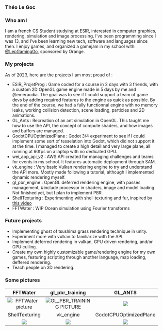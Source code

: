 ### Théo Le Goc

### Who am I
I am a french CS Student studying at ESIR, interested in computer graphics, rendering, simulation and image processing. I've been programming since I was 13, and I've been learning new tech, software and languages since then. I enjoy games, and organized a gamejam in my school with [@LepGamingGo](https://github.com/LepGamingGo), sponsored by Orange.

### My projects
As of 2023, here are the projects I am most proud of :
- ESIR_ProjetProg : Game coded for a course in 2 days with 3 friends, with a custom 2D OpenGL game engine made in 5 days by me and @emeraudia. The goal was to see if I could support a team of game devs by adding required features to the engine as quick as possible. By the end of the course, we had a fully functionnal engine with no memory leaks, working collision detection, scene loading, particles and 2D animations.
- GL_Ants : Recreation of an ant simulation in OpenGL. This taught me how to use the API, the concept of compute shaders, and how images and buffers are managed.
- GodotCPUOptimizedPlane : Godot 3/4 experiment to see if I could implement some sort of tesselation into Godot, which did not support it at the time. I managed to create a high detail and very large plane, all running at 60fps on a laptop with no dedicated GPU.
- wei_app_api_v2 : AWS API created for managing challenges and teams for events in my school. It features automatic deployment through SAM.
- vk_engine : Very basic Vulkan rendering engine to try and understand the API more. Mostly made following a tutorial, although I implemented dynamic rendering myself.
- gl_pbr_engine : OpenGL deferred rendering engine, with passes management, #include processor in shaders, image and model loading. Not finished yet, but I plan to implement PBR.
- ShellTexturing : Experimenting with shell texturing and fur, inspired by [this video](https://www.youtube.com/watch?v=9dr-tRQzij4)
- FFTWater : WIP Ocean simulation using Fourier transforms

### Future projects
- Implementing ghost of tsushima grass rendering technique in unity.
- Experiment more with vulkan to familiarize with the API.
- Implement deferred rendering in vulkan, GPU driven rendering, and/or GPU culling.
- Create my own highly customizable game/rendering engine for my own games, featuring scripting through another language, map loading, deffered rendering.
- Teach people on 3D rendering.

### Some pictures

| FFTWater | gl_pbr_training |GL_ANTS|
|:-----------------:|:------------------:|:------------------:|
| ![FFTWater picture](https://user-images.githubusercontent.com/21106616/282247586-e0e769a3-eb08-44ec-8c5c-738b4fac2159.png) | ![GL_PBR_TRAINING PICTURE](https://user-images.githubusercontent.com/21106616/274935054-de81b769-1d4e-401a-835b-5f3fa944a242.png) | ![](https://user-images.githubusercontent.com/21106616/275328837-69f3e094-45e2-4a32-9c87-01411aeafdc2.png) |
| ShellTexturing | vk_engine | GodotCPUOptimizedPlane |
| ![](https://user-images.githubusercontent.com/21106616/280114091-85220cb7-0922-4838-b41c-cafe43fab9fd.png) | ![](https://user-images.githubusercontent.com/21106616/255342609-1218706f-86de-46eb-b92f-4c5a080ccc36.png) | ![](https://user-images.githubusercontent.com/21106616/225936238-142df0d4-873c-463d-9f42-dce5cc7d773a.png) |
